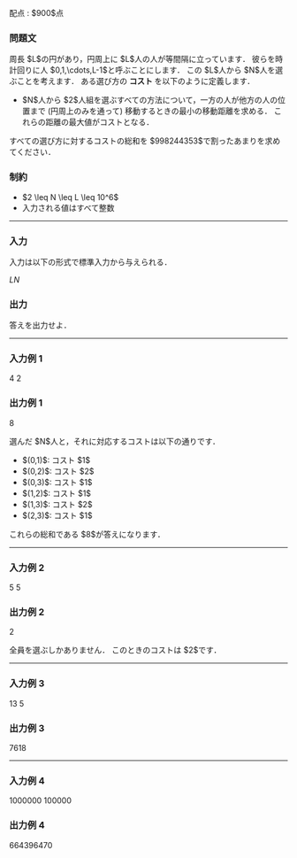 
<div>

<span>

<span>

<p>
配点 : $900$点
</p>

<div>

<section>

### **問題文**

<p>
周長 $L$の円があり，円周上に $L$人の人が等間隔に立っています．
彼らを時計回りに人 $0,1,\cdots,L-1$と呼ぶことにします．
この $L$人から $N$人を選ぶことを考えます．
ある選び方の
<strong>
コスト
</strong>
を以下のように定義します．
</p>

<ul>

<li>
$N$人から $2$人組を選ぶすべての方法について，一方の人が他方の人の位置まで (円周上のみを通って) 移動するときの最小の移動距離を求める．
これらの距離の最大値がコストとなる．
</li>

</ul>

<p>
すべての選び方に対するコストの総和を $998244353$で割ったあまりを求めてください．
</p>

</section>

</div>

<div>

<section>

### **制約**

<ul>

<li>
$2 \leq N \leq L \leq 10^6$
</li>

<li>
入力される値はすべて整数
</li>

</ul>

</section>

</div>

---

<div>

<div>

<section>

### **入力**

<p>
入力は以下の形式で標準入力から与えられる．
</p>

<div>

$L$$N$
</div>

</section>

</div>

<div>

<section>

### **出力**

<p>
答えを出力せよ．
</p>

</section>

</div>

</div>

---

<div>

<section>

### **入力例 1**

<div>

4 2

</div>

</section>

</div>

<div>

<section>

### **出力例 1**

<div>

8

</div>

<p>
選んだ $N$人と，それに対応するコストは以下の通りです．
</p>

<ul>

<li>
$(0,1)$: コスト $1$
</li>

<li>
$(0,2)$: コスト $2$
</li>

<li>
$(0,3)$: コスト $1$
</li>

<li>
$(1,2)$: コスト $1$
</li>

<li>
$(1,3)$: コスト $2$
</li>

<li>
$(2,3)$: コスト $1$
</li>

</ul>

<p>
これらの総和である $8$が答えになります．
</p>

</section>

</div>

---

<div>

<section>

### **入力例 2**

<div>

5 5

</div>

</section>

</div>

<div>

<section>

### **出力例 2**

<div>

2

</div>

<p>
全員を選ぶしかありません．
このときのコストは $2$です．
</p>

</section>

</div>

---

<div>

<section>

### **入力例 3**

<div>

13 5

</div>

</section>

</div>

<div>

<section>

### **出力例 3**

<div>

7618

</div>

</section>

</div>

---

<div>

<section>

### **入力例 4**

<div>

1000000 100000

</div>

</section>

</div>

<div>

<section>

### **出力例 4**

<div>

664396470

</div>

</section>

</div>

</span>

</span>

</div>
